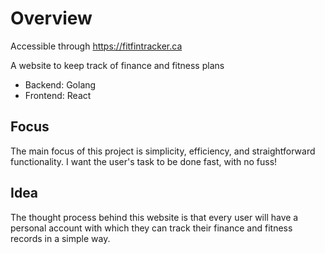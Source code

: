 # Overview

Accessible through https://fitfintracker.ca

A website to keep track of finance and fitness plans 
* Backend: Golang
* Frontend: React

## Focus
The main focus of this project is simplicity, efficiency, and straightforward functionality. I want the user's task to be done fast, with no fuss!

## Idea
The thought process behind this website is that every user will have a personal account with which they can track their finance and fitness records in a simple way. 